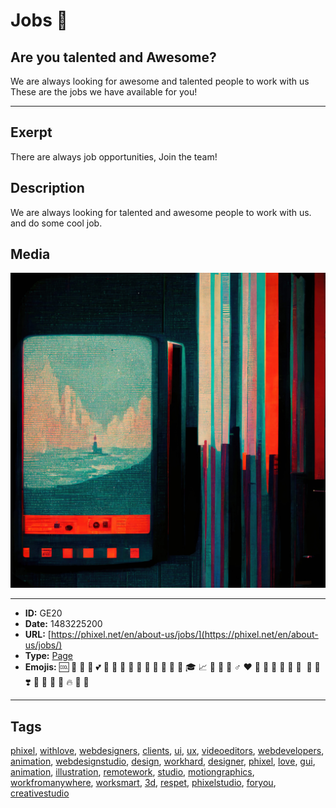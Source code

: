 # Jobs 💼
## Are you talented and Awesome?
We are always looking for awesome and talented people to work with us
These are the jobs we have available for you!


------------
## Exerpt
There are always job opportunities, Join the team!
## Description
We are always looking for talented and awesome people to work with us. and do some cool job.
## Media
<img src="media/jobs-1.jpg">

------------
- **ID:** GE20
- **Date:** 1483225200
- **URL:** [https://phixel.net/en/about-us/jobs/](https://phixel.net/en/about-us/jobs/)
- **Type:** [Page](#page)
- **Emojis:** 🆒 💼 💪 🏼 💕 🎒 💖 📠 💸 💞 💟 💙 👨 👩 🏽 🎓 📈 🧰 💛 👷 ‍♂ ️❤ 🎯 💓 🤗 🤲 🔨 📐 ️‍ 🚩 🌳 ❣️ 🤝 🏅 🔧 👏 🔥 🌠 💯

------------
## Tags
[phixel](#phixel), [withlove](#withlove), [webdesigners](#webdesigners), [clients](#clients), [ui](#ui), [ux](#ux), [videoeditors](#videoeditors), [webdevelopers](#webdevelopers), [animation](#animation), [webdesignstudio](#webdesignstudio), [design](#design), [workhard](#workhard), [designer](#designer), [phixel](#phixel), [love](#love), [gui](#gui), [animation](#animation), [illustration](#illustration), [remotework](#remotework), [studio](#studio), [motiongraphics](#motiongraphics), [workfromanywhere](#workfromanywhere), [worksmart](#worksmart), [3d](#3d), [respet](#respet), [phixelstudio](#phixelstudio), [foryou](#foryou), [creativestudio](#creativestudio)
